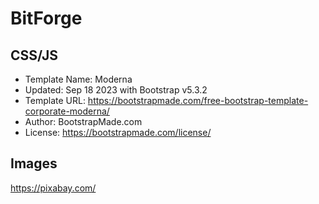 # BitForge


## CSS/JS

* Template Name: Moderna
* Updated: Sep 18 2023 with Bootstrap v5.3.2
* Template URL: https://bootstrapmade.com/free-bootstrap-template-corporate-moderna/
* Author: BootstrapMade.com
* License: https://bootstrapmade.com/license/

## Images

https://pixabay.com/
